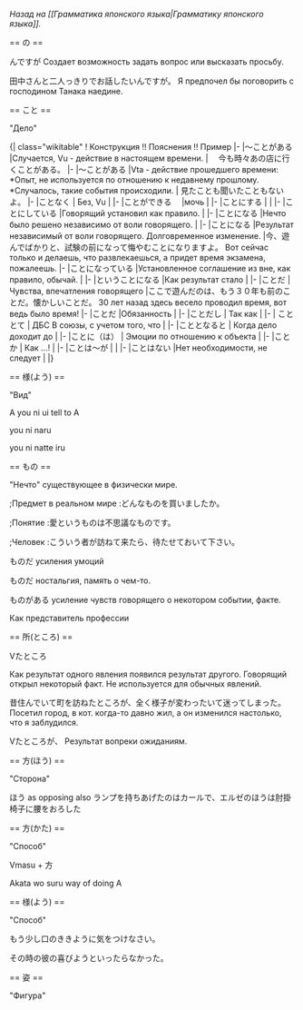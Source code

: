 <i>Назад на [[Грамматика японского языка|Грамматику японского языка]].</i>

== の ==

んですが
Создает возможность задать вопрос или высказать просьбу.

田中さんと二人っきりでお話したいんですが。
Я предпочел бы поговорить с господином Танака наедине.

== こと ==

"Дело"

{| class="wikitable"
! Конструкция !! Пояснения !! Пример
|-
|～ことがある
|Случается, Vu - действие в настоящем времени.
|　
今も時々あの店に行くことがある。
|-
|～ことがある
|Vta - действие прошедшего времени:
*Опыт, не используется по отношению к недавнему прошлому.
*Случалось, такие события происходили.
|
見たことも聞いたこともないよ。
|-
|ことなく
| Без, Vu
|
|-
|ことができる　
|мочь
|
|-
|ことにする
|
|
|-
|ことにしている
|Говорящий установил как правило.
|
|-
|ことになる
|Нечто было решено независимо от воли говорящего.
|
|-
|ことになる
|Результат независимый от воли говорящего.
Долговременное изменение.
|今、遊んでばかりと、試験の前になって悔やむことになりますよ。
Вот сейчас только и делаешь, что развлекаешься, а придет время экзамена, пожалеешь.
|-
|ことになっている
|Установленное соглашение из вне, как правило, обычай.
|
|-
|ということになる
|Как результат стало
|
|-
|ことだ
| Чувства, впечатления говорящего
|ここで遊んだのは、もう３０年も前のことだ。懐かしいことだ。
30 лет назад здесь весело проводил время, вот ведь было время!
|-
|ことだ
|Обязанность
|
|-
|ことだし
| Так как
|
|-
| こととて
| ДБС В союзы, с учетом того, что
| 
|-
|こととなると
| Когда дело доходит до
|
|-
|ことに（は）
| Эмоции по отношению к объекта
|
|-
|ことか
| Как ...!
|
|-
|ことは～が
|
|
|-
|ことはない
|Нет необходимости, не следует
|
|}

== 様(よう) ==

"Вид"

A you ni ui	tell to A

you ni naru	

you ni natte iru

== もの ==

"Нечто" существующее в физически мире.

;Предмет в реальном мире
:どんなものを買いましたか。

;Понятие
:愛というものは不思議なものです。

;Человек
:こういう者が訪ねて来たら、待たせておいて下さい。


ものだ	усиления умоций

ものだ	ностальгия, память о чем-то.

ものがある	усиление чувств говорящего о некотором событии, факте.

Как представитель профессии

== 所(ところ) ==

Vたところ

Как результат одного явления появился результат другого. Говорящий открыл некоторый факт. Не используется для обычных явлений.

昔住んでいて町を訪ねたところが、全く様子が変わったいて迷ってしまった。
Посетил город, в кот. когда-то давно жил, а он изменился настолько, что я заблудился.

Vたところが、
Результат вопреки ожиданиям.

== 方(ほう) ==

"Сторона"

ほう	as opposing also	ランプを持ちあげたのはカールで、エルゼのほうは肘掛椅子に腰をおろした

== 方(かた) ==

"Способ"

Vmasu + 方	

Akata wo suru	way of doing A

== 様(よう) ==

"Способ"

もう少し口のききように気をつけなさい。

その時の彼の喜びようといったらなかった。

== 姿 ==

"Фигура"
